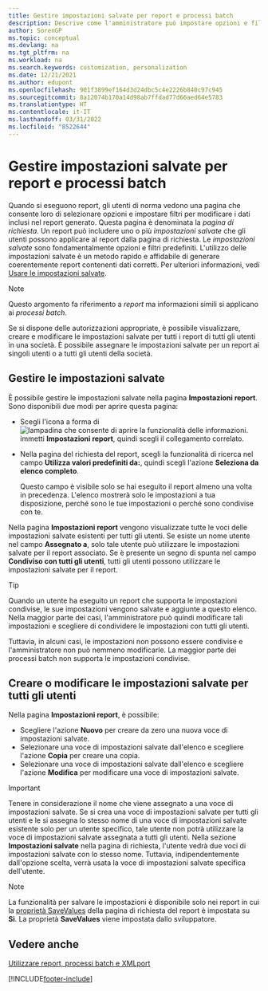 ```yaml
---
title: Gestire impostazioni salvate per report e processi batch
description: Descrive come l'amministratore può impostare opzioni e filtri predefiniti per un report e condividere tali impostazioni con uno o tutti gli utenti.
author: SorenGP
ms.topic: conceptual
ms.devlang: na
ms.tgt_pltfrm: na
ms.workload: na
ms.search.keywords: customization, personalization
ms.date: 12/21/2021
ms.author: edupont
ms.openlocfilehash: 901f3899ef164d3d24dbc5c4e2226b840c97c945
ms.sourcegitcommit: 8a12074b170a14d98ab7ffdad77d66aed64e5783
ms.translationtype: HT
ms.contentlocale: it-IT
ms.lasthandoff: 03/31/2022
ms.locfileid: "8522644"
---
```

# <a name="manage-saved-settings-for-reports-and-batch-jobs"></a>Gestire impostazioni salvate per report e processi batch

Quando si eseguono report, gli utenti di norma vedono una pagina che consente loro di selezionare opzioni e impostare filtri per modificare i dati inclusi nel report generato. Questa pagina è denominata la *pagina di richiesta*. Un report può includere uno o più *impostazioni salvate* che gli utenti possono applicare al report dalla pagina di richiesta. Le *impostazioni salvate* sono fondamentalmente opzioni e filtri predefiniti. L'utilizzo delle impostazioni salvate è un metodo rapido e affidabile di generare coerentemente report contenenti dati corretti. Per ulteriori informazioni, vedi [Usare le impostazioni salvate](ui-work-report.md#SavedSettings).

> [!NOTE]
> Questo argomento fa riferimento a *report* ma informazioni simili si applicano ai *processi batch*.

Se si dispone delle autorizzazioni appropriate, è possibile visualizzare, creare e modificare le impostazioni salvate per tutti i report di tutti gli utenti in una società. È possibile assegnare le impostazioni salvate per un report ai singoli utenti o a tutti gli utenti della società.

## <a name="manage-saved-settings"></a>Gestire le impostazioni salvate

È possibile gestire le impostazioni salvate nella pagina **Impostazioni report**. Sono disponibili due modi per aprire questa pagina:

- Scegli l'icona a forma di ![lampadina che consente di aprire la funzionalità delle informazioni.](media/ui-search/search_small.png "Dimmi cosa vuoi fare") immetti **Impostazioni report**, quindi scegli il collegamento correlato.
- Nella pagina del richiesta del report, scegli la funzionalità di ricerca nel campo **Utilizza valori predefiniti da:**, quindi scegli l'azione **Seleziona da elenco completo**.

    Questo campo è visibile solo se hai eseguito il report almeno una volta in precedenza. L'elenco mostrerà solo le impostazioni a tua disposizione, perché sono le tue impostazioni o perché sono condivise con te.

Nella pagina **Impostazioni report** vengono visualizzate tutte le voci delle impostazioni salvate esistenti per tutti gli utenti. Se esiste un nome utente nel campo **Assegnato a**, solo tale utente può utilizzare le impostazioni salvate per il report associato. Se è presente un segno di spunta nel campo **Condiviso con tutti gli utenti**, tutti gli utenti possono utilizzare le impostazioni salvate per il report.  

> [!TIP]
> Quando un utente ha eseguito un report che supporta le impostazioni condivise, le sue impostazioni vengono salvate e aggiunte a questo elenco. Nella maggior parte dei casi, l'amministratore può quindi modificare tali impostazioni e scegliere di condividere le impostazioni con tutti gli utenti.
>
> Tuttavia, in alcuni casi, le impostazioni non possono essere condivise e l'amministratore non può nemmeno modificarle. La maggior parte dei processi batch non supporta le impostazioni condivise.  

## <a name="create-or-modify-saved-settings-for-all-users"></a>Creare o modificare le impostazioni salvate per tutti gli utenti

Nella pagina **Impostazioni report**, è possibile:

- Scegliere l'azione **Nuovo** per creare da zero una nuova voce di impostazioni salvate.
- Selezionare una voce di impostazioni salvate dall'elenco e scegliere l'azione **Copia** per creare una copia.
- Selezionare una voce di impostazioni salvate dall'elenco e scegliere l'azione **Modifica** per modificare una voce di impostazioni salvate.

> [!Important]
> Tenere in considerazione il nome che viene assegnato a una voce di impostazioni salvate. Se si crea una voce di impostazioni salvate per tutti gli utenti e le si assegna lo stesso nome di una voce di impostazioni salvate esistente solo per un utente specifico, tale utente non potrà utilizzare la voce di impostazioni salvate assegnata a tutti gli utenti.  Nella sezione **Impostazioni salvate** nella pagina di richiesta, l'utente vedrà due voci di impostazioni salvate con lo stesso nome. Tuttavia, indipendentemente dall'opzione scelta, verrà usata la voce di impostazioni salvate specifica dell'utente.

> [!NOTE]
> La funzionalità per salvare le impostazioni è disponibile solo nei report in cui la [proprietà SaveValues](/dynamics365/business-central/dev-itpro/developer/properties/devenv-savevalues-property) della pagina di richiesta del report è impostata su **Sì**. La proprietà **SaveValues** viene impostata dallo sviluppatore.  

## <a name="see-also"></a>Vedere anche

[Utilizzare report, processi batch e XMLport](ui-work-report.md)  


[!INCLUDE[footer-include](includes/footer-banner.md)]